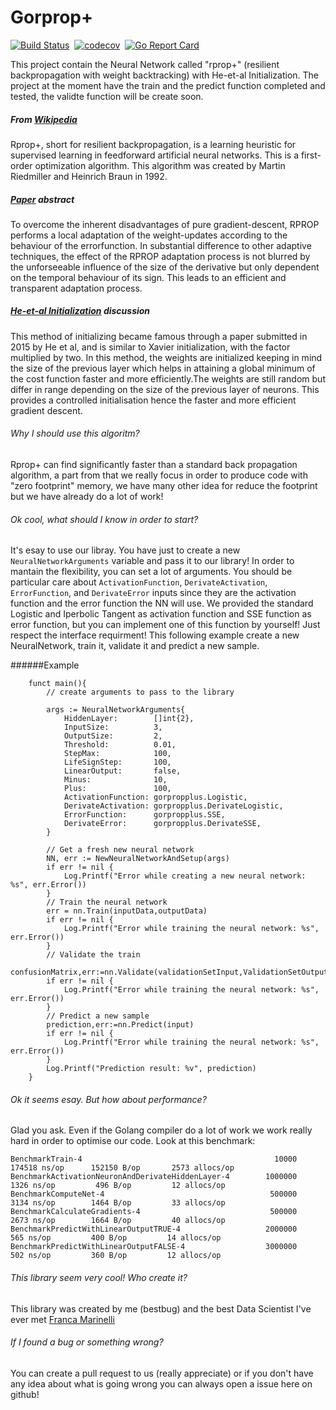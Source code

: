 # Gorprop+

[![Build Status](https://travis-ci.com/bestbug456/gorpropplus.svg?branch=master)](https://travis-ci.org/bestbu456/gorpropplus)&nbsp;
[![codecov](https://codecov.io/gh/bestbug456/gorpropplus/branch/master/graph/badge.svg)](https://codecov.io/gh/bestbug456/gorpropplus)&nbsp;
[![Go Report Card](https://goreportcard.com/badge/github.com/bestbug456/gorpropplus)](https://goreportcard.com/report/github.com/bestbug456/gorpropplus)&nbsp;

This project contain the Neural Network called "rprop+" (resilient backpropagation with weight backtracking) with He-et-al Initialization. The project at the moment have the train and the predict function completed and tested, the validte function will be create soon.

##### From [Wikipedia](https://en.wikipedia.org/wiki/Rprop "Wikipedia")
Rprop+, short for resilient backpropagation, is a learning heuristic for supervised learning in feedforward artificial neural networks. This is a first-order optimization algorithm. This algorithm was created by Martin Riedmiller and Heinrich Braun in 1992.

##### [Paper](http://citeseerx.ist.psu.edu/viewdoc/summary?doi=10.1.1.21.1417 "Paper") abstract
To overcome the inherent disadvantages of pure gradient-descent, RPROP performs a local adaptation of the weight-updates according to the behaviour of the errorfunction. In substantial difference to other adaptive techniques, the effect of the RPROP adaptation process is not blurred by the unforseeable influence of the size of the derivative but only dependent on the temporal behaviour of its sign. This leads to an efficient and transparent adaptation process.

##### [He-et-al Initialization](https://towardsdatascience.com/random-initialization-for-neural-networks-a-thing-of-the-past-bfcdd806bf9e "He-et-al Initialization") discussion
This method of initializing became famous through a paper submitted in 2015 by He et al, and is similar to Xavier initialization, with the factor multiplied by two. In this method, the weights are initialized keeping in mind the size of the previous layer which helps in attaining a global minimum of the cost function faster and more efficiently.The weights are still random but differ in range depending on the size of the previous layer of neurons. This provides a controlled initialisation hence the faster and more efficient gradient descent.



###### Why I should use this algoritm?
Rprop+ can find significantly faster than a standard back propagation algorithm, a part from that we really focus in order to produce code with "zero footprint" memory, we have many other idea for reduce the footprint but we have already do a lot of work!

###### Ok cool, what should I know in order to start?
It's esay to use our libray. You have just to create a new `NeuralNetworkArguments` variable and pass it to our library! In order to mantain the flexibility, you can set a lot of arguments. You should be particular care about `ActivationFunction`, `DerivateActivation`, `ErrorFunction`, and `DerivateError` inputs since they are the activation function and the error function the NN will use. We provided the standard Logistic and Iperbolic Tangent as activation function and SSE function as error function, but you can implement one of this function by yourself! Just respect the interface requirment! This following example create a new NeuralNetwork, train it, validate it and predict a new sample.


######Example
```
    funct main(){
        // create arguments to pass to the library
    
        args := NeuralNetworkArguments{
            HiddenLayer:        []int{2},
            InputSize:          3,
            OutputSize:         2,
            Threshold:          0.01,
            StepMax:            100,
            LifeSignStep:       100,
            LinearOutput:       false,
            Minus:              10,
            Plus:               100,
            ActivationFunction: gorpropplus.Logistic,
            DerivateActivation: gorpropplus.DerivateLogistic,
            ErrorFunction:      gorpropplus.SSE,
            DerivateError:      gorpropplus.DerivateSSE,
        }
    
        // Get a fresh new neural network
        NN, err := NewNeuralNetworkAndSetup(args)
        if err != nil {
            Log.Printf("Error while creating a new neural network: %s", err.Error())
        }
        // Train the neural network
        err = nn.Train(inputData,outputData)
        if err != nil {
            Log.Printf("Error while training the neural network: %s", err.Error())
        }
        // Validate the train
        confusionMatrix,err:=nn.Validate(validationSetInput,ValidationSetOutput)
        if err != nil {
            Log.Printf("Error while training the neural network: %s", err.Error())
        }
        // Predict a new sample
        prediction,err:=nn.Predict(input)
        if err != nil {
            Log.Printf("Error while training the neural network: %s", err.Error())
        }
        Log.Printf("Prediction result: %v", prediction)
    }
```
    
###### Ok it seems esay. But how about performance?
Glad you ask. Even if the Golang compiler do a lot of work we work really hard in order to optimise our code. Look at this benchmark:

```
BenchmarkTrain-4                                           10000        174518 ns/op      152150 B/op       2573 allocs/op
BenchmarkActivationNeuronAndDerivateHiddenLayer-4        1000000          1326 ns/op         496 B/op         12 allocs/op
BenchmarkComputeNet-4                                     500000          3134 ns/op        1464 B/op         33 allocs/op
BenchmarkCalculateGradients-4                             500000          2673 ns/op        1664 B/op         40 allocs/op
BenchmarkPredictWithLinearOutputTRUE-4                   2000000           565 ns/op         400 B/op         14 allocs/op
BenchmarkPredictWithLinearOutputFALSE-4                  3000000           502 ns/op         360 B/op         12 allocs/op
```

###### This library seem very cool! Who create it?
This library was created by me (bestbug) and the best Data Scientist I've ever met [Franca Marinelli](https://www.linkedin.com/in/franca-marinelli-30b086126/ "Franca Marinelli")

###### If I found a bug or something wrong?
You can create a pull request to us (really appreciate) or if you don't have any idea about what is going wrong you can always open a issue here on github!